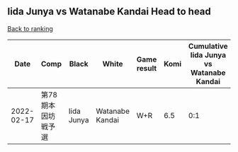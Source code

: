 ## Iida Junya vs Watanabe Kandai Head to head

[Back to ranking](../../index.md)




| **Date** | **Comp** | **Black** | **White** | **Game result** | **Komi** | **Cumulative Iida Junya vs Watanabe Kandai** | **Iida Junya streak** | **Watanabe Kandai streak** | 
| --- | --- | --- | --- | --- | --- | --- | --- | --- |
| 2022-02-17 | 第78期本因坊戦予選 | Iida Junya | Watanabe Kandai | W+R | 6.5 | 0:1 | 0 | 1 |





